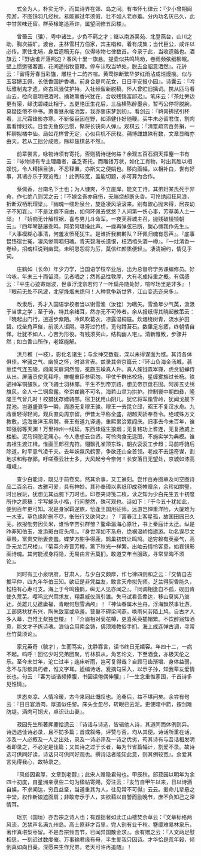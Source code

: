<!-- { "loadSidebar": true } -->
　　式金为人，朴实无华，而其诗界在郊、岛之间。有书怀七律云：『少小曾期阆苑游，不图铩羽几经秋。易能寡过年须假，壮不如人老亦羞。分内功名灰已久，此中甘苦味还留。群英椽笔追燕许，属望同修五凤楼』。

　　曾籋云（骧），粤中诸生，少负不羁之才；继以南游吴苑、北登燕台，山川之助，胸次益旷。渡台，主林雪村方伯家，宾主唱和，着有成集；当代巨公，咸许以必传。家住北埔，身后遗稿无存，仅得咏物七律数首。今录于此，当收遗骼也。酒旗云：『野店谁开落照边？春风十里一旗悬。提壶似共鸣鸠劝，卷雨频依细柳眠。壁上惯邀骚客画，花间遥指牧童鞭。停车认取当垆处，脱去金貂意洒然』。花铃云：『留得芳春当彩旛，雕栏十二韵齐喧。黄莺惊断繁华梦红雨沾成烂熳痕。似与玉容锵玉佩，长依香国护香魂。前身合是司花女，日日平安报小园』。诗囊云：『吟坛雅制鬼才遗，终古风骚仗护持。入社频留新脱稿，怀人曾贮旧摛词。携从匹马看山去，检向高明把酒时。摘艳熏香兴犹在，合收残锦富邱迟』。笔床云：『茶灶旁边更有渠，绿沈碧缕此相于。五更艳压生花后，三品横陈醉墨余。暂丐公停将脱腕，莫疑臣倦不中书。萧斋昼永临池罢，我亦藜床梦到初』。看剑云：『鹈膏拂拭引杯看，三尺霜锋影亦寒。不斩佞臣因在野，如添健仆好随鞭。买牛未必留君住，割肉羞看博妇欢。日食无鱼侬已惯，惭将长铗向人弹』。观棋云：『清簟疏帘百务捐，一枰聊拟橘中仙。局如花样曾无定，心似兵机不厌权。蒱博雌雄殊有数，文章显晦亦由天。若从工拙分成败，除却兹棋总不然』。

　　前辈尝言，咏物诗须有寄托，否则猜诗谜何益？余观五百石洞天挥麈一书有云：『咏物诗有专主理趣者，虽乏寄托，而雕镂万状，如化工肖物，时出其胜以相娱悦，令人精摇目骇，不忍释置，亦斯文之便娟也。移向画幅，以相补白，世有好事，其诸亦乐于观览哉』！此例较宽，盖能切题，亦可算为合作。

　　蔡佩香，台南名下士也；为人慷爽，不立崖岸，能文工诗。其弟妇某氏死于非命，作七绝八则哭之云：『不嫁金吾亦自伤，无端烧却断头香。可怜绣闼狂风浪，折断双栖玳瑁梁』。『幽魂一缕赴泉台，旋逐凄风滚滚来。别有酸心抛未得，居丧幼子不知哀』。『不是沈痾不自由，如何环佩去悠悠？人间第一伤心事，芳草美人土一邱』！『娇痴无计解钗裾，喜与男儿斗命军。一夜芙蓉城主召，抛残破镜锁朝云』。『四年琴瑟屡乖鸣，阿弟何堪操此声。一拨再弹弦已断，酸心愧我作先生』。『大事模糊心事清，何羞发愤死犹生。是谁折我鹣鹣队？环佩归魂有怨声』。『底事锟铻宿世冤，凄风惨雨咽归魂。青天碧海长遗恨，枉洒棺头酒一樽』。『一炷清香一卷经，招魂枉说到幽冥。未明恩怨将为厉，莫信红颜质便轻』。凄清婉约，情见乎词。

　　庄鹤如（长命）年少力学，当国语学校卒业后，出为总督府学务课编修员。好吟咏，年未三十而留须，见者哂之；然其品性敦厚，大有老成持重之概。有偶感云：『平生心迹寄烟波，世事浮沈奈若何？一叶扁舟随处好，喧哗场里是非多』！『眼前无处不风波，北望烽烟未熄何！人种竞争新世界，江山变态迩来多』。

　　改隶后，秀才入国语学校者当以谢雪渔（汝铨）为嚆矢。雪渔年少气英，汲汲于当世之学；至于诗，特其余绪耳，然亦无不可传者。余从报纸得其晓起散策云：『晓起出门行，逍遥步紫陌。冷风吹葛衣，凉露湿桐屐。炊烟绕树青，流水护田碧。戍垒角声催，前溪人语隔。寻芳过竹桥，觅句蹲苔石。数里足忘疲，终朝情自怿。壮犹不如人，心苦为形役。有钱须买山，结构幽人宅』。清新雅致，步骤井然；如白香山所作，老妪能解。

　　洪月樵（一枝），彰化名诸生；与余神交数载，深以未得谋面为憾。其诗各体俱佳，牢骚之气、幽愤之怀，时溢言表。兹录其帝京篇云：『环山负海金汤城，蓊葱佳气连五陵。闾阖天扉洞然訇，冕旒玉璪真人升。真人旄钺森崒嵂，虎贲貂蝉侍从出。屏藩贡使竞拜呼，帷幄重臣参密勿。甲仗千群出校场，星缠雾旆过长杨。铁驷神军铜皷队，佽飞骑士羽林郎。平生不到帝京路，想见帝京盘石固。阿房五丈绣旗风，金人十二铜盘露。帝京崔巍不可名，海若山灵为拱护。控制寰中朝四彝，隆隆王气曾几时！校猎犹存嫖骑部，宿卫犹用山阴儿。犹忆将军踰雪岭，犹闻戈舰下昆池。岂道盛衰争一瞬，周游无复穆王骏。穆王一去昆仑邱，昭王不复汉水舟。九鼎重轻得轻问，观兵直向周京留。伊昔太平称全盛，胡越天骄奉吾令。绝域殊方文教敷，远海重洋玉帛聘。吾王有道九译通，重熙累洽累阎庆。旧事去今未百年，谁知强弱等天渊！万里神州一线延，东西烽燧生狼烟；无复铭功上耆连，无复扬威上楼船。泥马铜驼足痛心，令人悲想云台贤。可怜肉食无远图，不施实学为典模。谁击祖生渡江楫，惟画王郎召鬼符。翎飘孔雀顶东珠，朝衣衮衮工步趋；马前呼驺后除道，时平意气凌千夫。去年妖氛风鹤警，争欲还山全首领。老成不去运奇谋，割地求和称存郢。吁嗟燕云壮士多，大风起兮今奈何！长安落日无望处，京城如漆高峨峨』。

　　查少白能诗，既见于前卷矣。然其余事，又工篆刻。尝作百寿图章及司空图诗品二百余石，古雅可爱，具有神妙。其孙奉璋以素纸印成卷帙赠余，余珍如拱璧，时出展玩，犹想见其运腕下刀时也。印卷夹诗笺二枚，读之知为少白先生五十初度所作之原稿；字写蝇头小楷，行间整然，殊可观也。诗如下：『于今五十犹如此，便到百年更可知。况是身家羁逆旅，恰逢王国用征师。远游岂惮重洋险，大厦难为一木支。草色缘阶删不尽，伥伥行又欲何之』？『富春江上客星孤，故国田园已久芜。欲报劬劳因负米，谁怜辛苦引群雏？鳌牵瀛海心原壮，书上秦庭计太迂。纵是昨非知伯玉，发添斑白叹头颅』。『身世浑如不系舟，绝裾温峤悔遨游。功名误尽文章贱，富贵交贻妻妾羞。蝶梦方酣争得鹿，鹊巢初筑让鸣鸠。途穷赖有英豪气，高卧元龙百尺楼』。『菊英介寿晋芳樽，篱下秋光一样繁。出岫云情怜客意，始衰镜影画诗魂。其何能淑身将隐，无易由言舌莫扪。敢道艾年当服政，寻常显晦不须论』。

　　同时有王小泉明府，甘肃人，与少白交颇厚，作七律四则和之云：『交情自古推平仲，四九年华伯玉知。欲证是非凭益友，敢言天命拟先师。芝兰得契香能久，松柏有心寿可支。海上于今鸣独鹤，纵无人见亦闻之』。『同调相逢自不孤，砚田肯使久荒芜。嘤鸣比兴莺求友，翔翥威仪凤引雏。失马试看吾辈达，移山莫笑乃翁迂。英雄几见邀庸福，青眼何愁雪满颅』！『神仙眷属木兰舟，浮海飘然事壮游。工部感秋犹有兴，陶朱致富或承羞。营巢不碍梁间燕，唤雨何劳陌上鸠。自古才人多入幕，岂惟王粲独登楼』！『介眉相对菊花樽，更喜茱萸插帽繁。不饮醉翁知酒意，能文才子炼诗魂。浪仙合用南金铸，佛顶难教俗手扪。海上成连弹古调，寻常丝竹莫须论』。

　　家兄英奇（毓才），生而笃实，沈静寡言，读书终日无嬉容。年四十二，一病不起。呜呼！回忆少时兄弟团聚，竹林群从，角艺论文，下至酒食，亦极天伦之乐。至今未甘年，沦亡过半；连床听雨，岂可复得哉？自顾马齿渐增、身体益弱，念不与形骸具朽者，惟文字耳。适编诗话，爰摘句采入，以示子孙，知我辈友爱情长也。句云：『客为谈谐频捧腹，书因读倦偶伸腰』；『一生念重惟家国，千首诗多见性情』。

　　世态炎凉、人情冷暖，古今来同此慨叹也。沧桑后，益不堪问矣。余尝有句云：『日日宴酒肉，厚道似任黎。床头金忽尽，转眼已云泥。更使暗中箭，按剑难防堤。酒肉可饲犬，卓识让山妻』。

　　菽园先生所著挥麈拾遗云：『诗话与诗选，皆辑他人诗，其道同而体例则异。诗选遇佳诗必录，且不妨多篇；首或叙略，评赞与否，均从其便。诗话所重在话，涉及一人必叙及一人之出处，录及一诗必评及一诗之优劣，苟其诗有与吾话相发明者即录之，不必定是佳篇；又其诗之过于长者，每为节省篇幅计，割爱不录。故诗选可供同好读，诗话只可供同好观也。撰诗话者能知此意，则其例较宽』。余爱其言先得我心，故特录之。

　　『风俗因君厚，文章到老醇』；此宋人赠隐君句也。甲辰秋，邱菽园以明年为余四十初度，自星洲亲隶些二句为楹帖寄赐，旁注云：『友竹自甲午以来，日以诗酒自娱，不求闻达，穷且益坚，当道重其为人，往见常不可得』云云。爰命儿辈悬之中堂，权作新娘遮面扇；非敢夸示于人，实欲藉以自警而励晚节，庶不负知己之深情耳。

　　瑶京（国垣）亦吾宗之诗人也；有题拙著如此江山楼焚余草云：『文章标格两风流，怎禁声名满九州岛。高士原非才百里，完人别有业千秋。簪缨难易林泉乐，著作真堪梨枣留。不是吾宗频击节，已闻异国散金求』。余有赠之云：『人文两足慰相思，一刻迟过数度催。万事输君缘有母，半生爱我只因诗。才华恰是荒年榖，倾倒真如向日葵。深愿来生作兄弟，老天可许再追随』！

